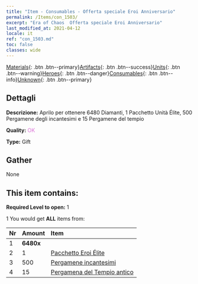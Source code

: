 ```yaml
---
title: "Item - Consumables - Offerta speciale Eroi Anniversario"
permalink: /Items/con_1503/
excerpt: "Era of Chaos  Offerta speciale Eroi Anniversario"
last_modified_at: 2021-04-12
locale: it
ref: "con_1503.md"
toc: false
classes: wide
---
```

 [Materials](/it/Items/){: .btn .btn--primary}[Artifacts](/it/Items/Artifacts/){: .btn .btn--success}[Units](/it/Items/Units/){: .btn .btn--warning}[Heroes](/it/Items/Heroes/){: .btn .btn--danger}[Consumables](/it/Items/Consumables/){: .btn .btn--info}[Unknown](/it/Items/Unknown/){: .btn .btn--primary}

## Dettagli
 **Descrizione:** Aprilo per ottenere 6480 Diamanti, 1 Pacchetto Unità Élite, 500 Pergamene degli incantesimi e 15 Pergamene del tempio

 **Quality:** <span style="color: #DA70D6">OK</span>

 **Type:** Gift

## Gather

  None

## This item contains:

 **Required Level to open:** 1

 1 You would get **ALL** items  from:

  | Nr | Amount |     Item    |
  |:---|:-------|:------------|
  | 1 |  **6480x** | <i class="fas fa-gem"/> |  | 
  | 2 | 1 | [Pacchetto Eroi Élite](/it/Items/con_1358/) | 
  | 3 | 500 | [Pergamene incantesimi](/it/Items/con_694/) | 
  | 4 | 15 | [Pergamena del Tempio antico](/it/Items/con_697/) | 
